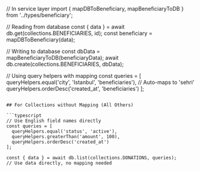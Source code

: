 // In service layer
import { mapDBToBeneficiary, mapBeneficiaryToDB } from '../types/beneficiary';

// Reading from database
const { data } = await db.get(collections.BENEFICIARIES, id);
const beneficiary = mapDBToBeneficiary(data);

// Writing to database
const dbData = mapBeneficiaryToDB(beneficiaryData);
await db.create(collections.BENEFICIARIES, dbData);

// Using query helpers with mapping
const queries = [
  queryHelpers.equal('city', 'Istanbul', 'beneficiaries'), // Auto-maps to 'sehri'
  queryHelpers.orderDesc('created_at', 'beneficiaries')
];
```

## For Collections without Mapping (All Others)

```typescript
// Use English field names directly
const queries = [
  queryHelpers.equal('status', 'active'),
  queryHelpers.greaterThan('amount', 100),
  queryHelpers.orderDesc('created_at')
];

const { data } = await db.list(collections.DONATIONS, queries);
// Use data directly, no mapping needed